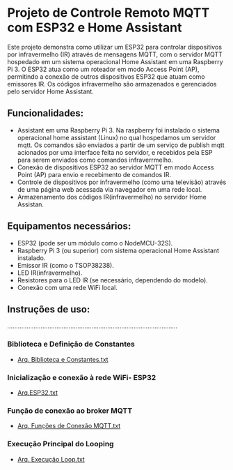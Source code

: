 # Projeto de Controle Remoto MQTT com ESP32 e Home Assistant

Este projeto demonstra como utilizar um ESP32 para controlar dispositivos por infravermelho (IR) através de mensagens MQTT, com o servidor MQTT hospedado em um sistema operacional Home Assistant em uma Raspberry Pi 3. O ESP32 atua como um roteador em modo Access Point (AP), permitindo a conexão de outros dispositivos ESP32 que atuam como emissores IR. Os códigos infravermelho são armazenados e gerenciados pelo servidor Home Assistant.

## Funcionalidades:

 - Assistant em uma Raspberry Pi 3. Na raspberry foi instalado o sistema operacional home assistant (Linux) no qual hospedamos um servidor mqtt. Os comandos são enviados a partir de um serviço de publish mqtt acionados por uma interface feita no servidor, e recebidos pela ESP para serem enviados como comandos infraverrmelho. 
- Conexão de dispositivos ESP32 ao servidor MQTT em modo Access Point (AP) para envio e recebimento de comandos IR.
- Controle de dispositivos por infravermelho (como uma televisão) através de uma página web acessada via navegador em uma rede local.
- Armazenamento dos códigos IR(infravermelho) no servidor Home Assistan.

## Equipamentos necessários:

- ESP32 (pode ser um módulo como o NodeMCU-32S).
- Raspberry Pi 3 (ou superior) com sistema operacional Home Assistant instalado.
- Emissor IR (como o TSOP38238).
- LED IR(infravermelho).
- Resistores para o LED IR (se necessário, dependendo do modelo).
- Conexão com uma rede WiFi local. 

## Instruções de uso:
.................................................................................................

### Biblioteca e Definição de Constantes
* [Arq. Biblioteca e Constantes.txt](https://github.com/Gabrielacoelhomiranda/Trabalho-de-PP/files/14873696/Arq.Biblioteca.e.Constantes.txt)

### Inicialização e conexão à rede WiFi- ESP32
* [Arq.ESP32.txt](https://github.com/Gabrielacoelhomiranda/Trabalho-de-PP/files/14873755/Arq.ESP32.txt)

###  Função de conexão ao broker MQTT
*  [Arq. Funções de Conexão MQTT.txt](https://github.com/Gabrielacoelhomiranda/Trabalho-de-PP/files/14873823/Arq.Funcoes.de.Conexao.MQTT.txt)
  
### Execução Principal do Looping
* [Arq. Execução Loop.txt](https://github.com/Gabrielacoelhomiranda/Trabalho-de-PP/files/14873849/Arq.Execucao.Loop.txt)
